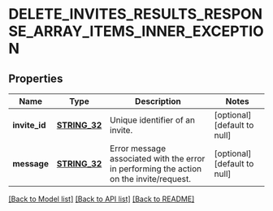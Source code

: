 # DELETE_INVITES_RESULTS_RESPONSE_ARRAY_ITEMS_INNER_EXCEPTION

## Properties
Name | Type | Description | Notes
------------ | ------------- | ------------- | -------------
**invite_id** | [**STRING_32**](STRING_32.md) | Unique identifier of an invite. | [optional] [default to null]
**message** | [**STRING_32**](STRING_32.md) | Error message associated with the error in performing the action on the invite/request. | [optional] [default to null]

[[Back to Model list]](../README.md#documentation-for-models) [[Back to API list]](../README.md#documentation-for-api-endpoints) [[Back to README]](../README.md)


